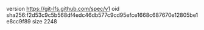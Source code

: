 version https://git-lfs.github.com/spec/v1
oid sha256:f2d53c9c5b568df4edc46db577c9cd95efce1668c687670e12805be1e8cc9f89
size 2248

